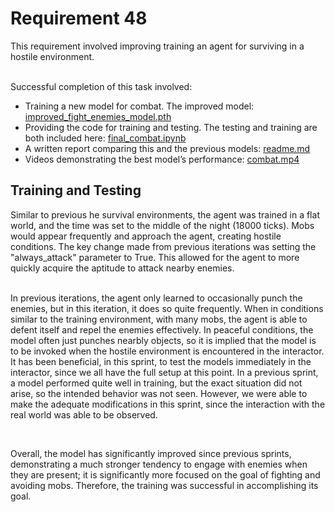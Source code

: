 
<h1>Requirement 48</h1>
This requirement involved improving training an agent for surviving in a hostile environment.
       
  
&nbsp;  
Successful completion of this task involved:
- Training a new model for combat. The improved model: [improved_fight_enemies_model.pth](https://github.com/lincolnschick/ML4MC/blob/main/docs/reports/requirement-48/improved_fight_enemies_model.pth)
- Providing the code for training and testing. The testing and training are both included here: [final_combat.ipynb](https://github.com/lincolnschick/ML4MC/blob/main/docs/reports/requirement-48/final_combat.ipynb)
- A written report comparing this and the previous models: [readme.md](https://github.com/lincolnschick/ML4MC/blob/main/docs/reports/requirement-48/readme.md)
- Videos demonstrating the best model’s performance: [combat.mp4](https://github.com/lincolnschick/ML4MC/blob/main/docs/reports/requirement-48/combat.mp4)


<h2>Training and Testing</h2>
Similar to previous he survival environments, the agent was trained in a flat world, and the time was set to the middle of the night (18000 ticks). Mobs would appear frequently and approach the agent, creating hostile conditions. The key change made from previous iterations was setting the "always_attack" parameter to True. This allowed for the agent to more quickly acquire the aptitude to attack nearby enemies. 

<br/>
<br/>

In previous iterations, the agent only learned to occasionally punch the enemies, but in this iteration, it does so quite frequently. When in conditions similar to the training environment, with many mobs, the agent is able to defent itself and repel the enemies effectively. In peaceful conditions, the model often just punches nearbly objects, so it is implied that the model is to be invoked when the hostile environment is encountered in the interactor. It has been beneficial, in this sprint, to test the models immediately in the interactor, since we all have the full setup at this point. In a previous sprint, a model performed quite well in training, but the exact situation did not arise, so the intended behavior was not seen. However, we were able to make the adequate modifications in this sprint, since the interaction with the real world was able to be observed.

<br/>

Overall, the model has significantly improved since previous sprints, demonstrating a much stronger tendency to engage with enemies when they are present; it is significantly more focused on the goal of fighting and avoiding mobs. Therefore, the training was successful in accomplishing its goal. 

